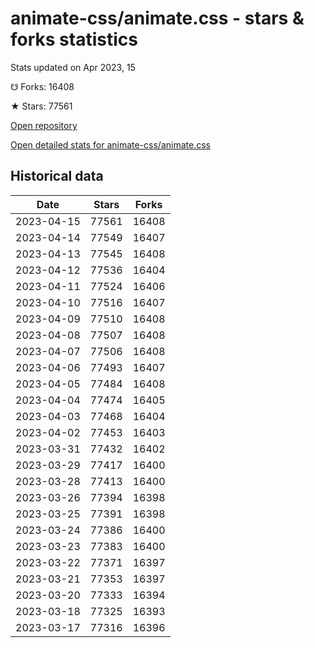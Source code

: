 # animate-css/animate.css - stars & forks statistics

Stats updated on Apr 2023, 15

☋ Forks: 16408

★ Stars: 77561

[Open repository](https://github.com/animate-css/animate.css)

[Open detailed stats for animate-css/animate.css](https://reviewgithub.com/rep/animate-css/animate.css)

## Historical data
| Date | Stars | Forks |
|------|-------|-------|
| 2023-04-15 | 77561 | 16408 | 
| 2023-04-14 | 77549 | 16407 | 
| 2023-04-13 | 77545 | 16408 | 
| 2023-04-12 | 77536 | 16404 | 
| 2023-04-11 | 77524 | 16406 | 
| 2023-04-10 | 77516 | 16407 | 
| 2023-04-09 | 77510 | 16408 | 
| 2023-04-08 | 77507 | 16408 | 
| 2023-04-07 | 77506 | 16408 | 
| 2023-04-06 | 77493 | 16407 | 
| 2023-04-05 | 77484 | 16408 | 
| 2023-04-04 | 77474 | 16405 | 
| 2023-04-03 | 77468 | 16404 | 
| 2023-04-02 | 77453 | 16403 | 
| 2023-03-31 | 77432 | 16402 | 
| 2023-03-29 | 77417 | 16400 | 
| 2023-03-28 | 77413 | 16400 | 
| 2023-03-26 | 77394 | 16398 | 
| 2023-03-25 | 77391 | 16398 | 
| 2023-03-24 | 77386 | 16400 | 
| 2023-03-23 | 77383 | 16400 | 
| 2023-03-22 | 77371 | 16397 | 
| 2023-03-21 | 77353 | 16397 | 
| 2023-03-20 | 77333 | 16394 | 
| 2023-03-18 | 77325 | 16393 | 
| 2023-03-17 | 77316 | 16396 | 

